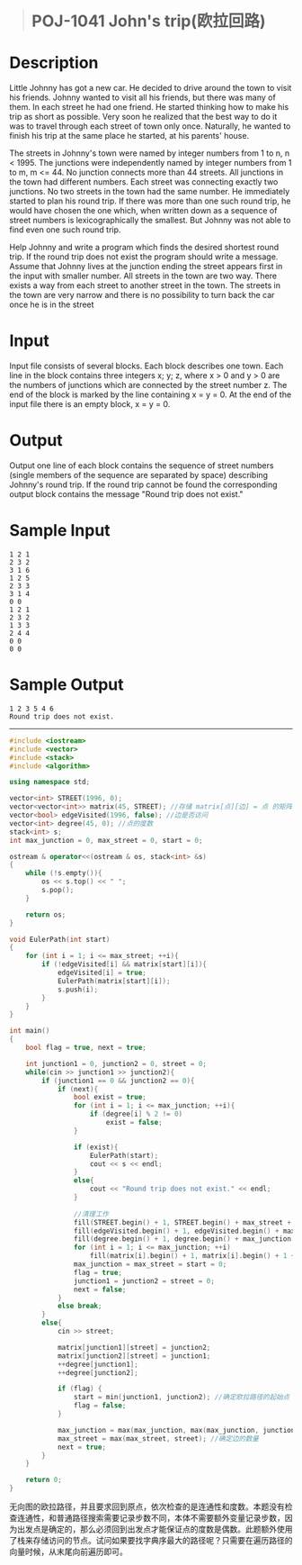 > # POJ-1041 John's trip(欧拉回路)

# Description

Little Johnny has got a new car. He decided to drive around the town to visit his friends. Johnny wanted to visit all his friends, but there was many of them. In each street he had one friend. He started thinking how to make his trip as short as possible. Very soon he realized that the best way to do it was to travel through each street of town only once. Naturally, he wanted to finish his trip at the same place he started, at his parents' house.

The streets in Johnny's town were named by integer numbers from 1 to n, n < 1995. The junctions were independently named by integer numbers from 1 to m, m <= 44. No junction connects more than 44 streets. All junctions in the town had different numbers. Each street was connecting exactly two junctions. No two streets in the town had the same number. He immediately started to plan his round trip. If there was more than one such round trip, he would have chosen the one which, when written down as a sequence of street numbers is lexicographically the smallest. But Johnny was not able to find even one such round trip.

Help Johnny and write a program which finds the desired shortest round trip. If the round trip does not exist the program should write a message. Assume that Johnny lives at the junction ending the street appears first in the input with smaller number. All streets in the town are two way. There exists a way from each street to another street in the town. The streets in the town are very narrow and there is no possibility to turn back the car once he is in the street

# Input

Input file consists of several blocks. Each block describes one town. Each line in the block contains three integers x; y; z, where x > 0 and y > 0 are the numbers of junctions which are connected by the street number z. The end of the block is marked by the line containing x = y = 0. At the end of the input file there is an empty block, x = y = 0.

# Output

Output one line of each block contains the sequence of street numbers (single members of the sequence are separated by space) describing Johnny's round trip. If the round trip cannot be found the corresponding output block contains the message "Round trip does not exist."

# Sample Input

```
1 2 1
2 3 2
3 1 6
1 2 5
2 3 3
3 1 4
0 0
1 2 1
2 3 2
1 3 3
2 4 4
0 0
0 0
```

# Sample Output

```
1 2 3 5 4 6 
Round trip does not exist.
```

---

```c++
#include <iostream>
#include <vector>
#include <stack>
#include <algorithm>

using namespace std;

vector<int> STREET(1996, 0);
vector<vector<int>> matrix(45, STREET); //存储 matrix[点][边] = 点 的矩阵 
vector<bool> edgeVisited(1996, false); //边是否访问
vector<int> degree(45, 0); //点的度数
stack<int> s;
int max_junction = 0, max_street = 0, start = 0;

ostream & operator<<(ostream & os, stack<int> &s)
{
    while (!s.empty()){
        os << s.top() << " ";
        s.pop();
    }

    return os;
}

void EulerPath(int start)
{
    for (int i = 1; i <= max_street; ++i){
        if (!edgeVisited[i] && matrix[start][i]){
            edgeVisited[i] = true;
            EulerPath(matrix[start][i]);
            s.push(i);
        }
    }
}

int main()
{
    bool flag = true, next = true;

    int junction1 = 0, junction2 = 0, street = 0; 
    while(cin >> junction1 >> junction2){
        if (junction1 == 0 && junction2 == 0){
            if (next){
                bool exist = true;
                for (int i = 1; i <= max_junction; ++i){
                    if (degree[i] % 2 != 0) 
                        exist = false;
                }

                if (exist){
                    EulerPath(start);
                    cout << s << endl;
                }
                else{
                    cout << "Round trip does not exist." << endl;
                }
                
                //清理工作
                fill(STREET.begin() + 1, STREET.begin() + max_street + 1, 0);
                fill(edgeVisited.begin() + 1, edgeVisited.begin() + max_street + 1, false);
                fill(degree.begin() + 1, degree.begin() + max_junction + 1, 0);
                for (int i = 1; i <= max_junction; ++i)
                    fill(matrix[i].begin() + 1, matrix[i].begin() + 1 + max_street, 0);
                max_junction = max_street = start = 0; 
                flag = true;
                junction1 = junction2 = street = 0;
                next = false;
            }
            else break;
        }
        else{
            cin >> street;

            matrix[junction1][street] = junction2;
            matrix[junction2][street] = junction1;
            ++degree[junction1];
            ++degree[junction2];

            if (flag) {
                start = min(junction1, junction2); //确定欧拉路径的起始点
                flag = false;
            }

            max_junction = max(max_junction, max(max_junction, junction2)); //确定点的数量
            max_street = max(max_street, street); //确定边的数量
            next = true;
        }
    }

    return 0;
}
```

无向图的欧拉路径，并且要求回到原点，依次检查的是连通性和度数。本题没有检查连通性，和普通路径搜索需要记录步数不同，本体不需要额外变量记录步数，因为出发点是确定的，那么必须回到出发点才能保证点的度数是偶数。此题额外使用了栈来存储访问的节点。试问如果要找字典序最大的路径呢？只需要在遍历路径的向量时候，从末尾向前遍历即可。